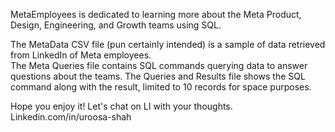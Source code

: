 MetaEmployees is dedicated to learning more about the Meta Product, Design, Engineering, and Growth teams using SQL. 

The MetaData CSV file (pun certainly intended) is a sample of data retrieved from LinkedIn of Meta employees.  
The Meta Queries file contains SQL commands querying data to answer questions about the teams. 
The Queries and Results file shows the SQL command along with the result, limited to 10 records for space purposes. 

Hope you enjoy it! Let's chat on LI with your thoughts. 
Linkedin.com/in/uroosa-shah
